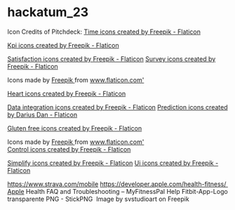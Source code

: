 # hackatum_23
Icon Credits of Pitchdeck: 
<a href="https://www.flaticon.com/free-icons/time" title="time icons">Time icons created by Freepik - Flaticon</a>

<a href="https://www.flaticon.com/free-icons/kpi" title="kpi icons">Kpi icons created by Freepik - Flaticon</a>

<a href="https://www.flaticon.com/free-icons/satisfaction" title="satisfaction icons">Satisfaction icons created by Freepik - Flaticon</a>
<a href="https://www.flaticon.com/free-icons/survey" title="survey icons">Survey icons created by Freepik - Flaticon</a>


<div> Icons made by <a href="https://www.freepik.com" title="Freepik"> Freepik </a> from <a href="https://www.flaticon.com/" title="Flaticon">www.flaticon.com'</a></div>


<a href="https://www.flaticon.com/free-icons/heart" title="heart icons">Heart icons created by Freepik - Flaticon</a>

<a href="https://www.flaticon.com/free-icons/data-integration" title="data integration icons">Data integration icons created by Freepik - Flaticon</a>
<a href="https://www.flaticon.com/free-icons/prediction" title="prediction icons">Prediction icons created by Darius Dan - Flaticon</a>

<a href="https://www.flaticon.com/free-icons/gluten-free" title="gluten free icons">Gluten free icons created by Freepik - Flaticon</a>
<div> Icons made by <a href="https://www.freepik.com" title="Freepik"> Freepik </a> from <a href="https://www.flaticon.com/" title="Flaticon">www.flaticon.com'</a></div>
<a href="https://www.flaticon.com/free-icons/control" title="control icons">Control icons created by Freepik - Flaticon</a>


<a href="https://www.flaticon.com/free-icons/simplify" title="simplify icons">Simplify icons created by Freepik - Flaticon</a>
<a href="https://www.flaticon.com/free-icons/ui" title="ui icons">Ui icons created by Freepik - Flaticon</a>

https://www.strava.com/mobile
https://developer.apple.com/health-fitness/ Apple Health FAQ and Troubleshooting – MyFitnessPal Help
Fitbit-App-Logo transparente PNG - StickPNG  Image by svstudioart on Freepik

